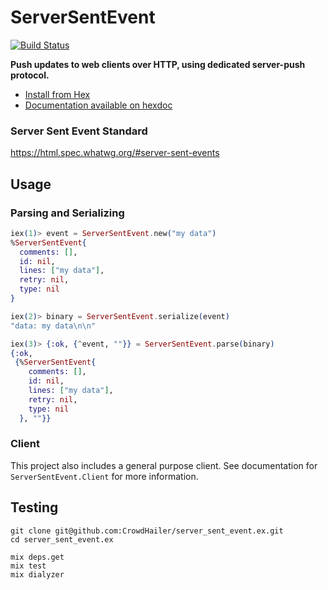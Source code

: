 # ServerSentEvent

[![Build Status](https://secure.travis-ci.org/CrowdHailer/server_sent_event.ex.svg?branch=master
"Build Status")](https://travis-ci.org/CrowdHailer/server_sent_event.ex)

**Push updates to web clients over HTTP, using dedicated server-push protocol.**

- [Install from Hex](https://hex.pm/packages/server_sent_event)
- [Documentation available on hexdoc](https://hexdocs.pm/server_sent_event)

### Server Sent Event Standard

https://html.spec.whatwg.org/#server-sent-events

## Usage

### Parsing and Serializing

```elixir
iex(1)> event = ServerSentEvent.new("my data")
%ServerSentEvent{
  comments: [],
  id: nil,
  lines: ["my data"],
  retry: nil,
  type: nil
}

iex(2)> binary = ServerSentEvent.serialize(event)
"data: my data\n\n"

iex(3)> {:ok, {^event, ""}} = ServerSentEvent.parse(binary)
{:ok,
 {%ServerSentEvent{
    comments: [],
    id: nil,
    lines: ["my data"],
    retry: nil,
    type: nil
  }, ""}}

```

### Client

This project also includes a general purpose client.
See documentation for `ServerSentEvent.Client` for more information.

## Testing

```
git clone git@github.com:CrowdHailer/server_sent_event.ex.git
cd server_sent_event.ex

mix deps.get
mix test
mix dialyzer
```
